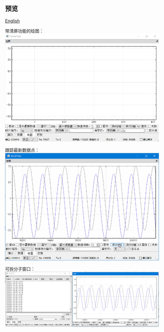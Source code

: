## 预览

[English](previews.md)  

带清屏功能的绘图：  
![plot_cls](plot_cls_zh_CN.gif)  

跟踪最新数据点：  
![plot_realtime](plot_realtime_zh_CN.gif)  

可拆分子窗口：  
![dock1](dock_zh_CN.png)  